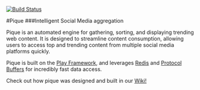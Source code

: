 [![Build Status](https://travis-ci.org/pique-media/pique.svg?branch=master)](https://travis-ci.org/pique-media/pique)

#Pique
###Intelligent Social Media aggregation

Pique is an automated engine for gathering, sorting, and displaying trending web content.
It is designed to streamline content consumption, allowing users to access top and trending content from multiple social media platforms quickly.

Pique is built on the [Play Framework](https://www.playframework.com/), and leverages [Redis](redis.io) and [Protocol Buffers](https://developers.google.com/protocol-buffers/) for incredibly fast data access.

Check out how pique was designed and built in our [Wiki!](https://github.com/edolinsky/pique/wiki)
